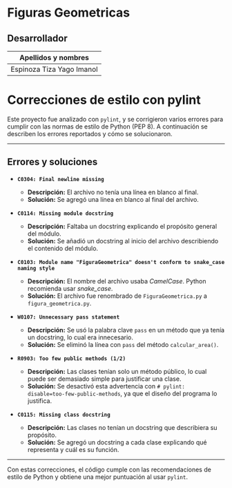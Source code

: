 # Figuras Geometricas
## Desarrollador
| Apellidos y nombres       |
|---------------------------|
| Espinoza Tiza Yago Imanol |

# Correcciones de estilo con pylint

Este proyecto fue analizado con `pylint`, y se corrigieron varios errores para cumplir con las normas de estilo de Python (PEP 8). A continuación se describen los errores reportados y cómo se solucionaron.

---

## Errores y soluciones

- **`C0304: Final newline missing`**  
  - **Descripción:** El archivo no tenía una línea en blanco al final.  
  - **Solución:** Se agregó una línea en blanco al final del archivo.

- **`C0114: Missing module docstring`**  
  - **Descripción:** Faltaba un docstring explicando el propósito general del módulo.  
  - **Solución:** Se añadió un docstring al inicio del archivo describiendo el contenido del módulo.

- **`C0103: Module name "FiguraGeometrica" doesn't conform to snake_case naming style`**  
  - **Descripción:** El nombre del archivo usaba *CamelCase*. Python recomienda usar *snake_case*.  
  - **Solución:** El archivo fue renombrado de `FiguraGeometrica.py` a `figura_geometrica.py`.

- **`W0107: Unnecessary pass statement`**  
  - **Descripción:** Se usó la palabra clave `pass` en un método que ya tenía un docstring, lo cual era innecesario.  
  - **Solución:** Se eliminó la línea con `pass` del método `calcular_area()`.

- **`R0903: Too few public methods (1/2)`**  
  - **Descripción:** Las clases tenían solo un método público, lo cual puede ser demasiado simple para justificar una clase.  
  - **Solución:** Se desactivó esta advertencia con `# pylint: disable=too-few-public-methods`, ya que el diseño del programa lo justifica.

- **`C0115: Missing class docstring`**  
  - **Descripción:** Las clases no tenían un docstring que describiera su propósito.  
  - **Solución:** Se agregó un docstring a cada clase explicando qué representa y cuál es su función.

---

Con estas correcciones, el código cumple con las recomendaciones de estilo de Python y obtiene una mejor puntuación al usar `pylint`.

 
